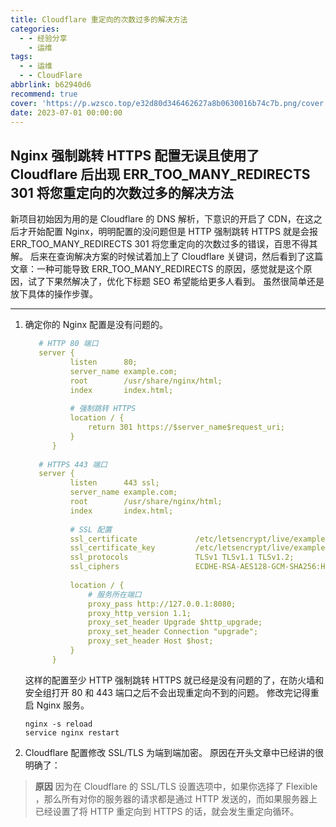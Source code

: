 ```yaml
---
title: Cloudflare 重定向的次数过多的解决方法
categories:
  - - 经验分享
    - 运维
tags:
  - - 运维
  - - CloudFlare
abbrlink: b62940d6
recommend: true
cover: 'https://p.wzsco.top/e32d80d346462627a8b0630016b74c7b.png/cover'
date: 2023-07-01 00:00:00
---
```

## Nginx 强制跳转 HTTPS 配置无误且使用了 Cloudflare 后出现 ERR_TOO_MANY_REDIRECTS 301 将您重定向的次数过多的解决方法

新项目初始因为用的是 Cloudflare 的 DNS 解析，下意识的开启了 CDN，在这之后才开始配置 Nginx，明明配置的没问题但是 HTTP 强制跳转 HTTPS 就是会报 ERR_TOO_MANY_REDIRECTS 301 将您重定向的次数过多的错误，百思不得其解。
后来在查询解决方案的时候试着加上了 Cloudflare 关键词，然后看到了这篇文章：一种可能导致 ERR_TOO_MANY_REDIRECTS 的原因，感觉就是这个原因，试了下果然解决了，优化下标题 SEO 希望能给更多人看到。
虽然很简单还是放下具体的操作步骤。

------

1. 确定你的 Nginx 配置是没有问题的。
   ```yaml
      # HTTP 80 端口
      server {
             listen      80;
             server_name example.com;
             root        /usr/share/nginx/html;
             index       index.html;
      
             # 强制跳转 HTTPS
             location / {
                 return 301 https://$server_name$request_uri;
             }
         }
      
      # HTTPS 443 端口
      server {
             listen      443 ssl;
             server_name example.com;
             root        /usr/share/nginx/html;
             index       index.html;
      
             # SSL 配置
             ssl_certificate             /etc/letsencrypt/live/example.com/fullchain.pem;
             ssl_certificate_key         /etc/letsencrypt/live/example.com/privkey.pem;
             ssl_protocols               TLSv1 TLSv1.1 TLSv1.2;
             ssl_ciphers                 ECDHE-RSA-AES128-GCM-SHA256:HIGH:!aNULL:!MD5:!RC4:!DHE;
      
             location / {
                 # 服务所在端口
                 proxy_pass http://127.0.0.1:8080;
                 proxy_http_version 1.1;
                 proxy_set_header Upgrade $http_upgrade;
                 proxy_set_header Connection "upgrade";
                 proxy_set_header Host $host;
             }
         }
   ```
   这样的配置至少 HTTP 强制跳转 HTTPS 就已经是没有问题的了，在防火墙和安全组打开 80 和 443 端口之后不会出现重定向不到的问题。
   修改完记得重启 Nginx 服务。
   ```shell
   nginx -s reload
   service nginx restart
   ```
2. Cloudflare 配置修改 SSL/TLS 为端到端加密。
   原因在开头文章中已经讲的很明确了：
> **原因**
> 因为在 Cloudflare 的 SSL/TLS 设置选项中，如果你选择了 Flexible ，那么所有对你的服务器的请求都是通过 HTTP 发送的，而如果服务器上已经设置了将 HTTP 重定向到 HTTPS 的话，就会发生重定向循环。